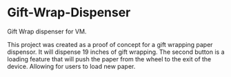 # Gift-Wrap-Dispenser
Gift Wrap dispenser for VM. 

This project was created as a proof of concept for a gift wrapping paper dispensor. It will dispense 19 inches of gift wrapping. The second button is a loading feature
that will push the paper from the wheel to the exit of the device. Allowing for users to load new paper. 
